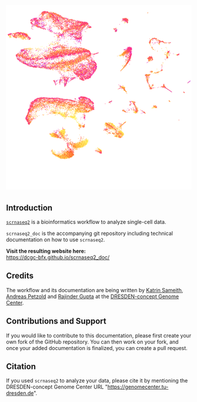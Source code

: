 # <p align="center"> <img src="assets/img/scrnaseq2_cover.png" alt="scrnaseq2" height="500"> </p>

## Introduction

[`scrnaseq2`](https://github.com/dcgc-bfx/scrnaseq2) is a bioinformatics workflow to analyze single-cell data. 

`scrnaseq2_doc` is the accompanying git repository including technical documentation on how to use `scrnaseq2`. 

**Visit the resulting website here:**   
https://dcgc-bfx.github.io/scrnaseq2_doc/

## Credits

The workflow and its documentation are being written by [Katrin Sameith](https://github.com/ktrns), [Andreas Petzold](https://github.com/andpet0101) and [Rajinder Gupta](https://github.com/rajinder4489) at the [DRESDEN-concept Genome Center](https://genomecenter.tu-dresden.de/about-us). 

## Contributions and Support

If you would like to contribute to this documentation, please first create your own fork of the GitHub repository. You can then work on your fork, and once your added documentation is finalized, you can create a pull request. 

## Citation

If you used `scrnaseq2` to analyze your data, please cite it by mentioning the DRESDEN-concept Genome Center URL "https://genomecenter.tu-dresden.de". 
